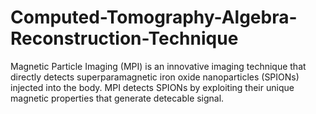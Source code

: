 # Computed-Tomography-Algebra-Reconstruction-Technique
Magnetic Particle Imaging (MPI) is an innovative imaging technique that directly detects superparamagnetic iron oxide nanoparticles (SPIONs) injected into the body.  MPI detects SPIONs by exploiting their unique magnetic properties that generate detecable signal.
